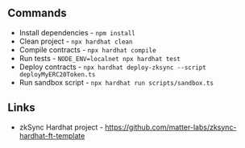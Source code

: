## Commands

- Install dependencies - `npm install`
- Clean project - `npx hardhat clean`
- Compile contracts - `npx hardhat compile`
- Run tests - `NODE_ENV=localnet npx hardhat test`
- Deploy contracts - `npx hardhat deploy-zksync --script deployMyERC20Token.ts`
- Run sandbox script - `npx hardhat run scripts/sandbox.ts`

## Links

- zkSync Hardhat project - https://github.com/matter-labs/zksync-hardhat-ft-template
